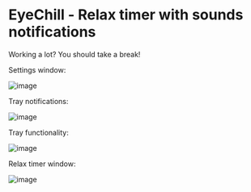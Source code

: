 # EyeChill - Relax timer with sounds notifications
Working a lot? You should take a break!

Settings window:

![image](https://user-images.githubusercontent.com/120137964/229348407-c87e7b84-5852-46b8-a05c-57e2db2c22df.png)


Tray notifications:

![image](https://user-images.githubusercontent.com/120137964/229348457-4a8aa3e9-017e-47d8-bfe0-f2038ccc97bc.png)

Tray functionality:

![image](https://user-images.githubusercontent.com/120137964/229348467-a6335aa7-361d-4d2b-95b2-df4043931f58.png)

Relax timer window:

![image](https://user-images.githubusercontent.com/120137964/229348471-dab9ed9a-3ad2-4139-96ce-951791596453.png)
